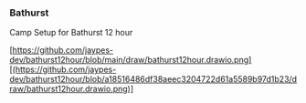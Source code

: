 ### Bathurst
Camp Setup for Bathurst 12 hour

[https://github.com/jaypes-dev/bathurst12hour/blob/main/draw/bathurst12hour.drawio.png][(https://github.com/jaypes-dev/bathurst12hour/blob/a18516486df38aeec3204722d61a5589b97d1b23/draw/bathurst12hour.drawio.png)]


